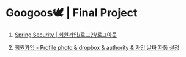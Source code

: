 <h1> Googoos🕊 | Final Project </h1>

01. [Spring Security | 회원가입/로그인/로그아웃](https://sincerity.tistory.com/321)

02. [회원가입 - Profile photo & dropbox & authority & 가입 날짜 자동 설정](https://sincerity.tistory.com/324)
